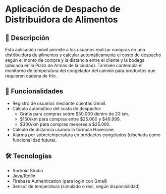 # Aplicación de Despacho de Distribuidora de Alimentos

## 📱 Descripción
Esta aplicación móvil permite a los usuarios realizar compras en una distribuidora de alimentos y calcular automáticamente el costo de despacho según el monto de compra y la distancia entre el cliente y la bodega (ubicada en la Plaza de Armas de la ciudad). También contempla el monitoreo de temperatura del congelador del camión para productos que requieren cadena de frío.

## 🚀 Funcionalidades
- Registro de usuarios mediante cuentas Gmail.
- Cálculo automático del costo de despacho:
  - Gratis para compras sobre $50.000 dentro de 20 km.
  - $150/km para compras entre $25.000 y $49.999.
  - $300/km para compras menores a $25.000.
- Cálculo de distancia usando la fórmula Haversine.
- Alarma por sobretemperatura en productos congelados (diseñada como funcionalidad futura).

## 🛠️ Tecnologías
- Android Studio
- Java/Kotlin
- Firebase Authentication (para login con Gmail)
- Sensor de temperatura (simulado o real, según disponibilidad)
